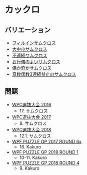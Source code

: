 # カックロ

## バリエーション
- [フィルインサムクロス](kakuro-fillin.md)
- [大中小サムクロス](kakuro-grouping.md)
- [不連続サムクロス](kakuro-nonconsective.md)
- [お行儀のよいサムクロス](kakuro-order.md)
- [偶か奇かサムクロス](kakuro-parity.md)
- [奇数偶数3連続禁止のサムクロス](kakuro-parity3renzokukinshi.md)

## 問題
- [WPC選抜大会 2016](../questions/jwpc2016.md)
	- 17\. サムクロス
- [WPC選抜大会 2017](../questions/jwpc2017.md)
	- 8\. サムクロス
- [WPC選抜大会 2018](../questions/jwpc2018.md)
	- 12.1. サムクロス
- [WPF PUZZLE GP 2017 ROUND 6x](../questions/wpfpgp2017-6x.md)
	- 16\. Kakuro
- [WPF PUZZLE GP 2018 ROUND 1](../questions/wpfpgp2018-1.md)
	- 10-11. Kakuro
- [WPF PUZZLE GP 2018 ROUND 4](../questions/wpfpgp2018-4.md)
	- 9\. Kakuro
